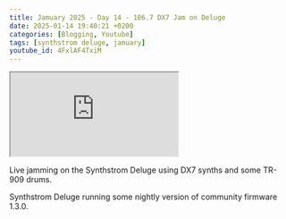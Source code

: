 ```yaml
---
title: Jamuary 2025 - Day 14 - 106.7 DX7 Jam on Deluge
date: 2025-01-14 19:40:21 +0200
categories: [Blogging, Youtube]
tags: [synthstrom deluge, jamuary]
youtube_id: 4FxlAF4TxiM
---
```



<div class="embed-responsive embed-responsive-16by9" >
    <iframe class="embed-responsive-item"  src="https://www.youtube.com/embed/{{ page.youtube_id }}"></iframe>
</div>

Live jamming on the Synthstrom Deluge using DX7 synths and some TR-909 drums.

Synthstrom Deluge running some nightly version of community firmware 1.3.0.